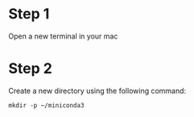 # Step 1

Open a new terminal in your mac

# Step 2

Create a new directory using the following command:

```
mkdir -p ~/miniconda3
```
